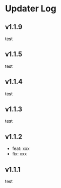 # Updater Log

## v1.1.9

test

## v1.1.5

test

## v1.1.4

test

## v1.1.3

test

## v1.1.2

- feat: xxx
- fix: xxx

## v1.1.1

test
